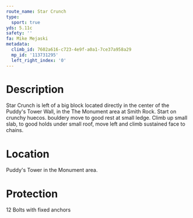 ```yaml
---
route_name: Star Crunch
type:
  sport: true
yds: 5.11c
safety: ''
fa: Mike Mejaski
metadata:
  climb_id: 7602a616-c723-4e9f-a0a1-7ce37a958a29
  mp_id: '113731295'
  left_right_index: '0'
---
```

# Description
Star Crunch is left of a big block located directly in the center of the Puddy's Tower Wall, in the The Monument area at Smith Rock. Start on crunchy huecos.  bouldery move to good rest at small ledge.  Climb up small slab, to good holds under small roof, move left and climb sustained face to chains.

# Location
Puddy's Tower in the Monument area.

# Protection
12 Bolts with fixed anchors
